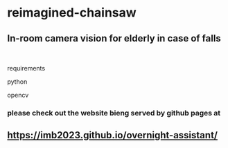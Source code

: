 # reimagined-chainsaw
## In-room camera vision for elderly in case of falls

<br>

requirements
  
  python
  
  opencv
### please check out the website  bieng served by github pages at 

## https://imb2023.github.io/overnight-assistant/


